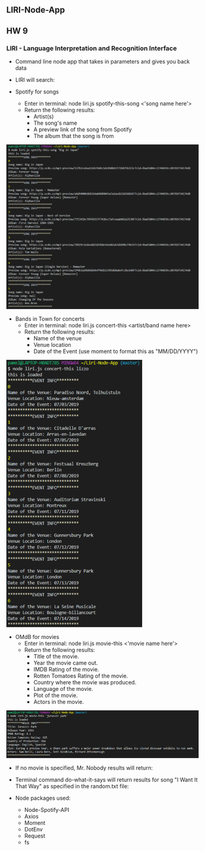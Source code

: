 ## LIRI-Node-App
## HW 9

### LIRI - Language Interpretation and Recognition Interface
* Command line node app that takes in parameters and gives you back data
* LIRI will search:

* Spotify for songs
    * Enter in terminal: node liri.js spotify-this-song <'song name here'>
    * Return the following results:
        * Artist(s)
        * The song's name
        * A preview link of the song from Spotify
        * The album that the song is from

![Spotify-This](https://github.com/pamelatholan/Liri-Node-App/blob/master/images/spotify-this.PNG)

* Bands in Town for concerts
    * Enter in terminal: node liri.js concert-this <artist/band name here>
    * Return the following results:
        * Name of the venue
        * Venue location
        * Date of the Event (use moment to format this as "MM/DD/YYYY")

![Concert-This](https://github.com/pamelatholan/Liri-Node-App/blob/master/images/concert-this.PNG)

* OMdB for movies
    * Enter in terminal: node liri.js movie-this <'movie name here'>
    * Return the following results:
        * Title of the movie.
        * Year the movie came out.
        * IMDB Rating of the movie.
        * Rotten Tomatoes Rating of the movie.
        * Country where the movie was produced.
        * Language of the movie.
        * Plot of the movie.
        * Actors in the movie.

![Movie-This](https://github.com/pamelatholan/Liri-Node-App/blob/master/images/movie-this.PNG)

* If no movie is specified, Mr. Nobody results will return:



* Terminal command do-what-it-says will return results for song "I Want It That Way" as specified in the random.txt file:




* Node packages used:
    * Node-Spotify-API
    * Axios
    * Moment
    * DotEnv
    * Request
    * fs
